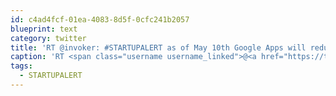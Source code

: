 ```yaml
---
id: c4ad4fcf-01ea-4083-8d5f-0cfc241b2057
blueprint: text
category: twitter
title: 'RT @invoker: #STARTUPALERT as of May 10th Google Apps will reduce free members from 50 -&gt; 10. Sign up now.'
caption: 'RT <span class="username username_linked">@<a href="https://twitter.com/invoker" title="Ryan Holmes">invoker</a></span>: <span class="hashtag hashtag_local">#<a href="http://tweettemp.darylchymko.ca/?tag=startupalert">STARTUPALERT</a> as of May 10th Google Apps will reduce free members from 50 -&gt; 10. Sign up now.'
tags:
  - STARTUPALERT
---
```

